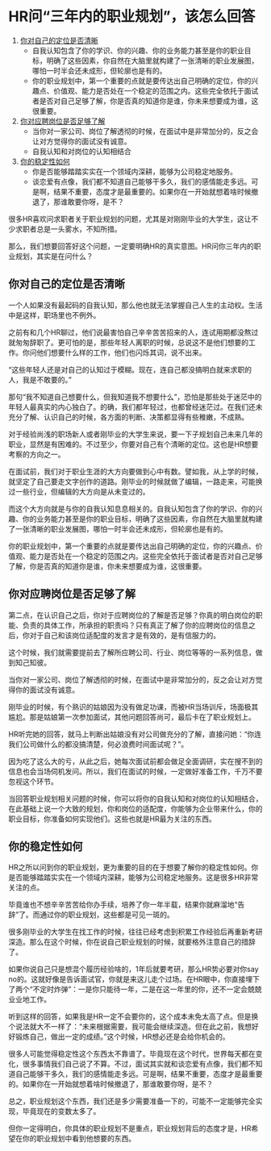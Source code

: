 # HR问“三年内的职业规划”，该怎么回答

1. [你对自己的定位是否清晰](#你对自己的定位是否清晰)
    - 自我认知包含了你的学识、你的兴趣、你的业务能力甚至是你的职业目标，明确了这些因素，你自然在大脑里就构建了一张清晰的职业发展图，哪怕一时半会还未成形，但轮廓也是有的。
    - 你的职业规划中，第一个重要的点就是要传达出自己明确的定位，你的兴趣点、价值观、能力是否处在一个稳定的范围之内。这些完全依托于面试者是否对自己足够了解，你是否真的知道你是谁，你未来想要成为谁，这很重要。
2. [你对应聘岗位是否足够了解](#你对应聘岗位是否足够了解)
    - 当你对一家公司、岗位了解透彻的时候，在面试中是非常加分的，反之会让对方觉得你的面试没有诚意。
    - 自我认知和对岗位的认知相结合
3. [你的稳定性如何](#你的稳定性如何)
    - 你是否能够踏踏实实在一个领域内深耕，能够为公司稳定地服务。
    - 谈恋爱有点像，我们都不知道自己能够干多久，我们的感情能走多远。可是啊，结果不重要，态度才是最重要的。如果你在一开始就想着啥时候撤退了，那谁敢要你呀，是不？

很多HR喜欢问求职者关于职业规划的问题，尤其是对刚刚毕业的大学生，这让不少求职者总是一头雾水，不知所措。

那么，我们想要回答好这个问题，一定要明确HR的真实意图。HR问你三年内的职业规划，其实是在问什么？

## 你对自己的定位是否清晰

一个人如果没有最起码的自我认知，那么他也就无法掌握自己人生的主动权。生活中是这样，职场里也不例外。

之前有和几个HR聊过，他们说最害怕自己辛辛苦苦招来的人，连试用期都没熬过就匆匆辞职了。更可怕的是，那些年轻人离职的时候，总说这不是他们想要的工作。你问他们想要什么样的工作，他们也闪烁其词，说不出来。

“这些年轻人还是对自己的认知过于模糊。现在，连自己都没搞明白就来求职的人，我是不敢要的。”

那句“我不知道自己想要什么，但我知道我不想要什么”，恐怕是那些处于迷茫中的年轻人最真实的内心独白了。的确，我们都年轻过，也都曾经迷茫过。在我们还未充分了解、认识自己的时候，各方面的判断、决策都显得有些稚嫩，不成熟。

对于经验尚浅的职场新人或者刚毕业的大学生来说，要一下子规划自己未来几年的职业，显然是有困难的。不过至少，你要对自己有个清晰的定位。这也是HR想要考察的方向之一。


在面试前，我们对于职业生涯的大方向要做到心中有数。譬如我，从上学的时候，就坚定了自己要走文字创作的道路。刚毕业的时候就做了编辑，一路走来，可能换过一些行业，但编辑的大方向是从未变过的。

而这个大方向就是与你的自我认知息息相关的。自我认知包含了你的学识、你的兴趣、你的业务能力甚至是你的职业目标，明确了这些因素，你自然在大脑里就构建了一张清晰的职业发展图，哪怕一时半会还未成形，但轮廓也是有的。

你的职业规划中，第一个重要的点就是要传达出自己明确的定位，你的兴趣点、价值观、能力是否处在一个稳定的范围之内。这些完全依托于面试者是否对自己足够了解，你是否真的知道你是谁，你未来想要成为谁，这很重要。
 
## 你对应聘岗位是否足够了解

第二点，在认识自己之后，你对于应聘岗位的了解是否足够？你真的明白岗位的职能、负责的具体工作，所承担的职责吗？只有真正了解了你的应聘岗位的信息之后，你对于自己和该岗位适配度的发言才是有效的，是有信服力的。

这个时候，我们就需要提前去了解所应聘公司、行业、岗位等等的一系列信息，做到知己知彼。

当你对一家公司、岗位了解透彻的时候，在面试中是非常加分的，反之会让对方觉得你的面试没有诚意。

刚毕业的时候，有个熟识的姑娘因为没有做足功课，而被HR当场训斥，场面极其尴尬。那是姑娘第一次参加面试，其他问题回答尚可，最后卡在了职业规划上。

HR听完她的回答，就马上判断出姑娘没有对公司做充分的了解，直接问她：“你连我们公司做什么的都没搞清楚，何必浪费时间面试呢？”。

因为吃了这么大的亏，从此之后，她每次面试前都会做足全面调研，实在搜不到的信息也会当场伺机发问。所以，我们在面试的时候，一定做好准备工作，千万不要忽视这个环节。


当回答职业规划相关问题的时候，你可以将你的自我认知和对岗位的认知相结合，在此基础上说一个大致的规划，你和岗位的适配度，你能够为企业带来什么，你的职业目标，你准备如何实现他们。这些也就是HR最为关注的东西。

## 你的稳定性如何

HR之所以问到你的职业规划，更为重要的目的在于想要了解你的稳定性如何。你是否能够踏踏实实在一个领域内深耕，能够为公司稳定地服务。这是很多HR非常关注的点。

毕竟谁也不想辛辛苦苦给你办手续，培养了你一年半载，结果你就麻溜地“告辞”了。而通过你的职业规划，这些都是可见一斑的。

很多刚毕业的大学生在找工作的时候，往往已经考虑到积累工作经验后再重新考研深造。那么在这个时候，你在说自己职业规划的时候，就要格外注意自己的措辞了。

如果你说自己只是想混个履历经验啥的，1年后就要考研，那么HR势必要对你say no的。这就好像是告诉面试官，你就是来这儿走个过场。在HR眼中，你直接埋下了两个“不定时炸弹”：一是你只能待一年，二是在这一年里的你，还不一定会兢兢业业地工作。

听到这样的回答，如果我是HR一定不会要你的，这个成本未免太高了点。但是换个说法就大不一样了：“未来根据需要，我可能会继续深造。但在此之前，我想好好锻炼自己，做出一定的成绩。”这个时候，HR想必还是会给你机会的。

很多人可能觉得稳定性这个东西太不靠谱了。毕竟现在这个时代，世界每天都在变化，很多事情我们自己说了不算。不过，面试其实就和谈恋爱有点像，我们都不知道自己能够干多久，我们的感情能走多远。可是啊，结果不重要，态度才是最重要的。如果你在一开始就想着啥时候撤退了，那谁敢要你呀，是不？

总之，职业规划这个东西，我们还是多少需要准备一下的，可能不一定能够完全实现，毕竟现在的变数太多了。


但你一定得明白，你具体的职业规划不是重点，职业规划背后的态度才是，HR希望在你的职业规划中看到他想要的东西。